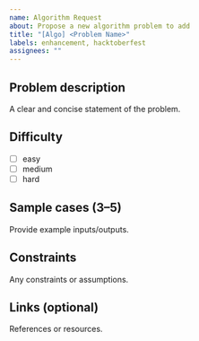```yaml
---
name: Algorithm Request
about: Propose a new algorithm problem to add
title: "[Algo] <Problem Name>"
labels: enhancement, hacktoberfest
assignees: ""
---
```


## Problem description

A clear and concise statement of the problem.

## Difficulty

- [ ] easy
- [ ] medium
- [ ] hard

## Sample cases (3–5)

Provide example inputs/outputs.

## Constraints

Any constraints or assumptions.

## Links (optional)

References or resources.
